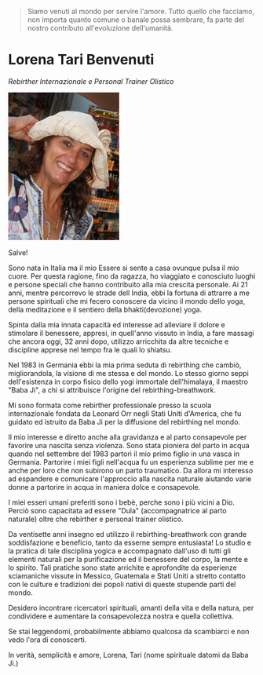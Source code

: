 > Siamo venuti al mondo per servire l'amore. Tutto quello che facciamo, non importa quanto comune o
> banale possa sembrare, fa parte del nostro contributo all'evoluzione dell'umanità.

# Lorena Tari Benvenuti

_Rebirther Internazionale e Personal Trainer Olistico_

![Lorena Benvenuti](/assets/images/tari.jpg)

Salve!

Sono nata in Italia ma il mio Essere si sente a casa ovunque pulsa il mio cuore. Per questa ragione, fino da ragazza, ho viaggiato e conosciuto luoghi e persone speciali che hanno contribuito alla mia crescita personale. Ai 21 anni, mentre percorrevo le strade dell India, ebbi la fortuna di attrarre a me persone spirituali che mi fecero conoscere da vicino il mondo dello yoga, della meditazione e il sentiero della bhakti(devozione) yoga.

Spinta dalla mia innata capacità ed interesse ad alleviare il dolore e stimolare il benessere, appresi, in quell'anno vissuto in India, a fare massagi che ancora oggi, 32 anni dopo, utilizzo arricchita da altre tecniche e discipline apprese nel tempo fra le quali lo shiatsu.

Nel 1983 in Germania ebbi la mia prima seduta di rebirthing che cambiò, migliorandola, la visione di me stessa e del mondo. Lo stesso giorno seppi dell'esistenza in corpo fisico dello yogi immortale dell'himalaya, il maestro "Baba Ji", a chi si attribuisce l'origine del rebirthing-breathwork.

Mi sono formata come rebirther professionale presso la scuola internazionale fondata da Leonard Orr negli Stati Uniti d'America, che fu guidato ed istruito da Baba Ji per la diffusione del rebirthing nel mondo.

Il mio interesse e diretto anche alla gravidanza e al parto consapevole per favorire una nascita senza violenza. Sono stata pioniera del parto in acqua quando nel settembre del 1983 partorì il mio primo figlio in una vasca in Germania. Partorire i miei figli nell'acqua fu un esperienza sublime per me e anche per loro che non subirono un parto traumatico. Da allora mi interesso ad espandere e comunicare l'approccio alla nascita naturale aiutando varie donne a partorire in acqua in maniera dolce e consapevole.

I miei esseri umani preferiti sono i bebè, perche sono i più vicini a Dio. Perciò sono capacitata ad essere "Dula" (accompagnatrice al parto naturale) oltre che rebirther e personal trainer olistico.

Da ventisette anni insegno ed utilizzo il rebirthing-breathwork con grande soddisfazione e beneficio, tanto da esserne sempre entusiasta! Lo studio e la pratica di tale disciplina yogica e accompagnato dall'uso di tutti gli elementi naturali per la purificazione ed il benessere del corpo, la mente e lo spirito. Tali pratiche sono state arrichite e aprofondite da esperienze sciamaniche vissute in Messico, Guatemala e Stati Uniti a stretto contatto con le culture e tradizioni dei popoli nativi di queste stupende parti del mondo.

Desidero incontrare ricercatori spirituali, amanti della vita e della natura, per condividere e aumentare la consapevolezza nostra e quella collettiva.

Se stai leggendomi, probabilmente abbiamo qualcosa da scambiarci e non vedo l'ora di conoscerti.

In verità, semplicità e amore, Lorena, Tari (nome spirituale datomi da Baba Ji.)
